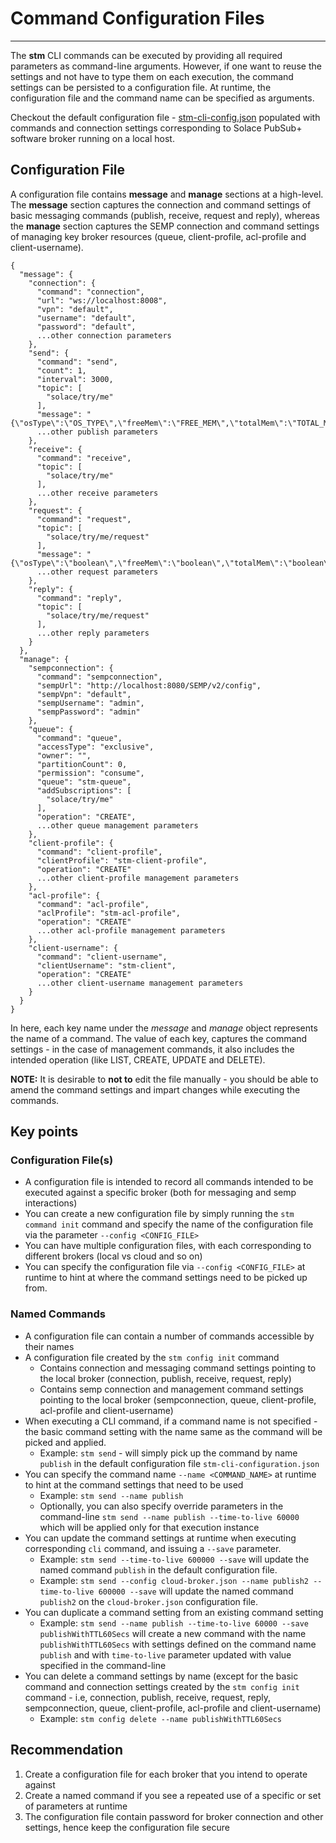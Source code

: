 # Command Configuration Files

---

The __stm__ CLI commands can be executed by providing all required parameters as command-line arguments. However, if one want to reuse the settings and not have to type them on each execution, the command settings can be persisted to a configuration file. At runtime, the configuration file and the command name can be specified as arguments.

Checkout the default configuration file - [stm-cli-config.json](stm-cli-config.json) populated with commands and connection settings corresponding to Solace PubSub+ software broker running on a local host.

## Configuration File

A configuration file contains __message__ and __manage__ sections at a high-level. The __message__ section captures the connection and command settings of basic messaging commands (publish, receive, request and reply), whereas the __manage__ section captures the SEMP connection and command settings of managing key broker resources (queue, client-profile, acl-profile and client-username).

```
{
  "message": {
    "connection": {
      "command": "connection",
      "url": "ws://localhost:8008",
      "vpn": "default",
      "username": "default",
      "password": "default",
      ...other connection parameters
    },
    "send": {
      "command": "send",
      "count": 1,
      "interval": 3000,
      "topic": [
        "solace/try/me"
      ],
      "message": "{\"osType\":\"OS_TYPE\",\"freeMem\":\"FREE_MEM\",\"totalMem\":\"TOTAL_MEM\",\"timeZone\":\"TIME_ZONE\"}",
      ...other publish parameters
    },
    "receive": {
      "command": "receive",
      "topic": [
        "solace/try/me"
      ],
      ...other receive parameters
    },
    "request": {
      "command": "request",
      "topic": [
        "solace/try/me/request"
      ],
      "message": "{\"osType\":\"boolean\",\"freeMem\":\"boolean\",\"totalMem\":\"boolean\",\"timeZone\":\"boolean\"}",
      ...other request parameters
    },
    "reply": {
      "command": "reply",
      "topic": [
        "solace/try/me/request"
      ],
      ...other reply parameters
    }
  },
  "manage": {
    "sempconnection": {
      "command": "sempconnection",
      "sempUrl": "http://localhost:8080/SEMP/v2/config",
      "sempVpn": "default",
      "sempUsername": "admin",
      "sempPassword": "admin"
    },
    "queue": {
      "command": "queue",
      "accessType": "exclusive",
      "owner": "",
      "partitionCount": 0,
      "permission": "consume",
      "queue": "stm-queue",
      "addSubscriptions": [
        "solace/try/me"
      ],
      "operation": "CREATE",
      ...other queue management parameters
    },
    "client-profile": {
      "command": "client-profile",
      "clientProfile": "stm-client-profile",
      "operation": "CREATE"
      ...other client-profile management parameters
    },
    "acl-profile": {
      "command": "acl-profile",
      "aclProfile": "stm-acl-profile",
      "operation": "CREATE"
      ...other acl-profile management parameters
    },
    "client-username": {
      "command": "client-username",
      "clientUsername": "stm-client",
      "operation": "CREATE"
      ...other client-username management parameters
    }
  }
}
```

In here, each key name under the _message_ and _manage_ object represents the name of a command. The value of each key, captures the command settings - in the case of management commands, it also includes the intended operation (like LIST, CREATE, UPDATE and DELETE). 

**NOTE:** It is desirable to __not to__ edit the file manually - you should be able to amend the command settings and impart changes while executing the commands.

## Key points

### Configuration File(s)
- A configuration file is intended to record all commands intended to be executed against a specific broker (both for messaging and semp interactions)
- You can create a new configuration file by simply running the `stm command init` command and specify the name of the configuration file via the parameter `--config <CONFIG_FILE>`
- You can have multiple configuration files, with each corresponding to different brokers (local vs cloud and so on)
- You can specify the configuration file via `--config <CONFIG_FILE>` at runtime to hint at where the command settings need to be picked up from.

### Named Commands
- A configuration file can contain a number of commands accessible by their names
- A configuration file created by the `stm config init` command
  - Contains connection and messaging command settings pointing to the local broker (connection, publish, receive, request, reply)
  - Contains semp connection and management command settings pointing to the local broker (sempconnection, queue, client-profile, acl-profile and client-username)
- When executing a CLI command, if a command name is not specified - the basic command setting with the name same as the command will be picked and applied.
  - Example: `stm send` - will simply pick up the command by name `publish` in the default configuration file `stm-cli-configuration.json`
- You can specify the command name `--name <COMMAND_NAME>` at runtime to hint at the command settings that need to be used
  - Example: `stm send --name publish`
  - Optionally, you can also specify override parameters in the command-line `stm send --name publish --time-to-live 60000` which will be applied only for that execution instance
- You can update the command settings at runtime when executing corresponding `cli` command, and issuing a `--save` parameter.
  - Example: `stm send --time-to-live 600000 --save` will update the named command `publish` in the default configuration file.
  - Example: `stm send --config cloud-broker.json --name publish2 --time-to-live 600000 --save` will update the named command `publish2` on the `cloud-broker.json` configuration file.
- You can duplicate a command setting from an existing command setting
  - Example: `stm send --name publish --time-to-live 60000 --save publishWithTTL60Secs` will create a new command with the name `publishWithTTL60Secs` with settings defined on the command name `publish` and with `time-to-live` parameter updated with value specified in the command-line
- You can delete a command settings by name (except for the basic command and connection settings created by the `stm config init` command - i.e, connection, publish, receive, request, reply, sempconnection, queue, client-profile, acl-profile and client-username)
  - Example: `stm config delete --name publishWithTTL60Secs`


## Recommendation

1. Create a configuration file for each broker that you intend to operate against
2. Create a named command if you see a repeated use of a specific or set of parameters at runtime
3. The configuration file contain password for broker connection and other settings, hence keep the configuration file secure
